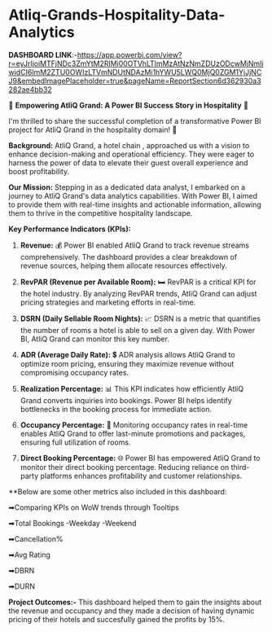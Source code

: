 # Atliq-Grands-Hospitality-Data-Analytics

**DASHBOARD LINK**:-https://app.powerbi.com/view?r=eyJrIjoiMTFjNDc3ZmYtM2RlMi00OTVhLTlmMzAtNzNmZDUzODcwMjNmIiwidCI6ImM2ZTU0OWIzLTVmNDUtNDAzMi1hYWU5LWQ0MjQ0ZGM1YjJjNCJ9&embedImagePlaceholder=true&pageName=ReportSection6d362930a3282ae4bb32

🚀 **Empowering AtliQ Grand: A Power BI Success Story in Hospitality** 🏨

I'm thrilled to share the successful completion of a transformative Power BI project for AtliQ Grand in the hospitality domain! 🌟

**Background:**
AtliQ Grand, a hotel chain , approached us with a vision to enhance decision-making and operational efficiency. They were eager to harness the power of data to elevate their guest overall experience and boost profitability.

**Our Mission:**
Stepping in as a dedicated data analyst, I embarked on a journey to AtliQ Grand's data analytics capabilities. With Power BI, I aimed to provide them with real-time insights and actionable information, allowing them to thrive in the competitive hospitality landscape.

**Key Performance Indicators (KPIs):**

1. **Revenue:** 💰
Power BI enabled AtliQ Grand to track revenue streams comprehensively. The dashboard provides a clear breakdown of revenue sources, helping them allocate resources effectively.

2. **RevPAR (Revenue per Available Room):** 🛏️
RevPAR is a critical KPI for the hotel industry. By analyzing RevPAR trends, AtliQ Grand can adjust pricing strategies and marketing efforts in real-time.

3. **DSRN (Daily Sellable Room Nights):** 📈
DSRN is a metric that quantifies the number of rooms a hotel is able to sell on a given day. With Power BI, AtliQ Grand can monitor this key number.

4. **ADR (Average Daily Rate):** 💲
ADR analysis allows AtliQ Grand to optimize room pricing, ensuring they maximize revenue without compromising occupancy rates.

5. **Realization Percentage:** 📊
This KPI indicates how efficiently AtliQ Grand converts inquiries into bookings. Power BI helps identify bottlenecks in the booking process for immediate action.

6. **Occupancy Percentage:** 🏨
Monitoring occupancy rates in real-time enables AtliQ Grand to offer last-minute promotions and packages, ensuring full utilization of rooms.

7. **Direct Booking Percentage:** 🌐
Power BI has empowered AtliQ Grand to monitor their direct booking percentage. Reducing reliance on third-party platforms enhances profitability and customer relationships.

**Below are some other metrics also included in this dashboard:

➡Comparing KPIs on WoW trends through Tooltips

➡Total Bookings
  -Weekday
  -Weekend
  
➡Cancellation%

➡Avg Rating

➡DBRN

➡DURN

**Project Outcomes:-**
This dashboard helped them to gain the insights about the revenue and occupancy and they made a decision of having dynamic pricing of their hotels and succesfully gained the profits by 15%.
